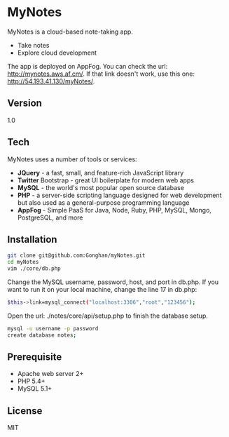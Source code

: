 MyNotes
=========

MyNotes is a cloud-based note-taking app.

  - Take notes
  - Explore cloud development

The app is deployed on AppFog. You can check the url: http://mynotes.aws.af.cm/.
If that link doesn't work, use this one: http://54.193.41.130/myNotes/.

Version
----

1.0

Tech
-----------

MyNotes uses a number of tools or services:

* **JQuery** - a fast, small, and feature-rich JavaScript library
* **Twitter** Bootstrap - great UI boilerplate for modern web apps
* **MySQL** - the world's most popular open source database
* **PHP** - a server-side scripting language designed for web development but also used as a general-purpose programming language
* **AppFog** - Simple PaaS for Java, Node, Ruby, PHP, MySQL, Mongo, PostgreSQL, and more

Installation
--------------

```sh
git clone git@github.com:Gonghan/myNotes.git
cd myNotes
vim ./core/db.php
```
Change the MySQL username, password, host, and port in db.php.
If you want to run it on your local machine, change the line 17 in db.php:

```sh
$this->link=mysql_connect("localhost:3306","root","123456");
```
Open the url: ./notes/core/api/setup.php to finish the database setup.

```sh
mysql -u username -p password
create database notes;
```
Prerequisite
----
* Apache web server 2+
* PHP 5.4+
* MySQL 5.1+

License
----

MIT
